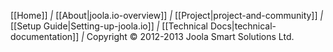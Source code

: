 [[Home]] *|* [[About|joola.io-overview]] *|*
[[Project|project-and-community]] *|*
[[Setup Guide|Setting-up-joola.io]] *|*
[[Technical Docs|technical-documentation]] *|* Copyright &copy; 2012-2013 Joola Smart Solutions Ltd.
